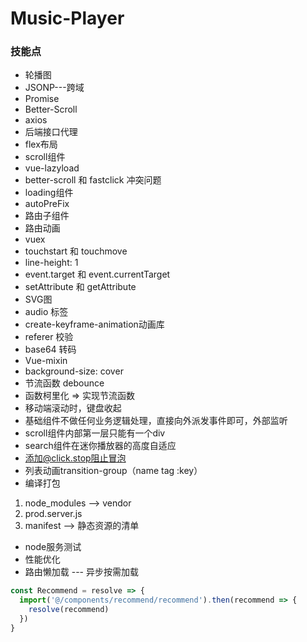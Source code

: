 # Music-Player
### 技能点
* 轮播图
* JSONP---跨域
* Promise
* Better-Scroll
* axios
* 后端接口代理
* flex布局
* scroll组件
* vue-lazyload
* better-scroll 和 fastclick 冲突问题
* loading组件
* autoPreFix
* 路由子组件
* 路由动画
* vuex
* touchstart 和 touchmove
* line-height: 1
* event.target 和 event.currentTarget
* setAttribute 和 getAttribute
* SVG图
* audio 标签
* create-keyframe-animation动画库
* referer 校验
* base64 转码
* Vue-mixin
* background-size: cover
* 节流函数 debounce
* 函数柯里化 => 实现节流函数
* 移动端滚动时，键盘收起
* 基础组件不做任何业务逻辑处理，直接向外派发事件即可，外部监听
* scroll组件内部第一层只能有一个div
* search组件在迷你播放器的高度自适应
* 添加@click.stop阻止冒泡
* 列表动画transition-group（name tag :key）
* 编译打包
1. node_modules --> vendor
2. prod.server.js
3. manifest --> 静态资源的清单
* node服务测试
* 性能优化
* 路由懒加载 --- 异步按需加载
```js
const Recommend = resolve => {
  import('@/components/recommend/recommend').then(recommend => {
    resolve(recommend)
  })
}
```
